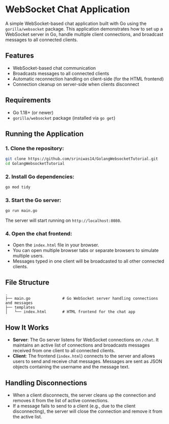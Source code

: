 
# WebSocket Chat Application

A simple WebSocket-based chat application built with Go using the `gorilla/websocket` package. This application demonstrates how to set up a WebSocket server in Go, handle multiple client connections, and broadcast messages to all connected clients.

## Features

- WebSocket-based chat communication
- Broadcasts messages to all connected clients
- Automatic reconnection handling on client-side (for the HTML frontend)
- Connection cleanup on server-side when clients disconnect

## Requirements

- Go 1.18+ (or newer)
- `gorilla/websocket` package (installed via `go get`)

## Running the Application

### 1. Clone the repository:

```bash
git clone https://github.com/sriniwas14/GolangWebsocketTutorial.git
cd GolangWebsocketTutorial
```

### 2. Install Go dependencies:

```bash
go mod tidy
```

### 3. Start the Go server:

```bash
go run main.go
```

The server will start running on `http://localhost:8080`.

### 4. Open the chat frontend:

- Open the `index.html` file in your browser.
- You can open multiple browser tabs or separate browsers to simulate multiple users.
- Messages typed in one client will be broadcasted to all other connected clients.

## File Structure

```
.
├── main.go              # Go WebSocket server handling connections and messages
├── templates
│   └── index.html       # HTML frontend for the chat app
```

## How It Works

- **Server**: The Go server listens for WebSocket connections on `/chat`. It maintains an active list of connections and broadcasts messages received from one client to all connected clients.
- **Client**: The frontend (`index.html`) connects to the server and allows users to send and receive chat messages. Messages are sent as JSON objects containing the username and the message text.

## Handling Disconnections

- When a client disconnects, the server cleans up the connection and removes it from the list of active connections.
- If a message fails to send to a client (e.g., due to the client disconnecting), the server will close the connection and remove it from the active list.

